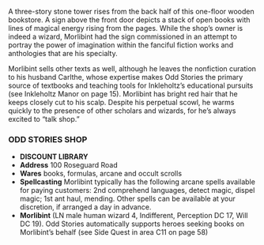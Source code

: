 A three-story stone tower rises from the back half of this one-floor wooden bookstore. A sign above the front door depicts a stack of open books with lines of magical energy rising from the pages. While the shop’s owner is indeed a wizard, Morlibint had the sign commissioned in an attempt to portray the power of imagination within the fanciful fiction works and anthologies that are his specialty. 

Morlibint sells other texts as well, although he leaves the nonfiction curation to his husband Carlthe, whose expertise makes Odd Stories the primary source of textbooks and teaching tools for Inkleholtz’s educational pursuits (see Inkleholtz Manor on page 15). Morlibint has bright red hair that he keeps closely cut to his scalp. Despite his perpetual scowl, he warms quickly to the presence of other scholars and wizards, for he’s always excited to “talk shop.”

### ODD STORIES SHOP
- **DISCOUNT LIBRARY**
- **Address** 100 Roseguard Road
- **Wares** books, formulas, arcane and occult scrolls
- **Spellcasting** Morlibint typically has the following
arcane spells available for paying customers: 2nd
comprehend languages, detect magic, dispel magic;
1st ant haul, mending. Other spells can be available at
your discretion, if arranged a day in advance.
- **Morlibint** (LN male human wizard 4, Indifferent, Perception
DC 17, Will DC 19). Odd Stories automatically supports
heroes seeking books on Morlibint’s behalf (see Side
Quest in area C11 on page 58)